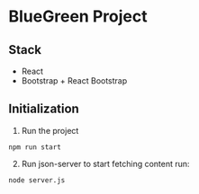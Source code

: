 # BlueGreen Project

## Stack
- React
- Bootstrap + React Bootstrap

## Initialization

1. Run the project
```
npm run start
```

2. Run json-server to start fetching content run:
```
node server.js
```
